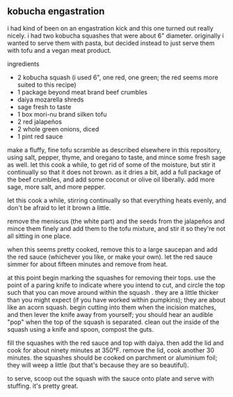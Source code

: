 kobucha engastration
---
i had kind of been on an engastration kick and this one turned out really nicely. i had two kobucha squashes that were about 6" diameter. originally i wanted to serve them with pasta, but decided instead to just serve them with tofu and a vegan meat product.

ingredients
- 2 kobucha squash (i used 6", one red, one green; the red seems more suited to this recipe)
- 1 package beyond meat brand beef crumbles
- daiya mozarella shreds
- sage fresh to taste
- 1 box mori-nu brand silken tofu
- 2 red jalapeños
- 2 whole green onions, diced
- 1 pint red sauce

make a fluffy, fine tofu scramble as described elsewhere in this repository, using salt, pepper, thyme, and oregano to taste, and mince some fresh sage as well. let this cook a while, to get rid of some of the moisture, but stir it continually so that it does not brown. as it dries a bit, add a full package of the beef crumbles, and add some coconut or olive oil liberally. add more sage, more salt, and more pepper.

let this cook a while, stirring continually so that everything heats evenly, and don't be afraid to let it brown a little.

remove the meniscus (the white part) and the seeds from the jalapeños and mince them finely and add them to the tofu mixture, and stir it so they're not all sitting in one place.

when this seems pretty cooked, remove this to a large saucepan and add the red sauce (whichever you like, or make your own). let the red sauce simmer for about fifteen minutes and remove from heat.

at this point begin marking the squashes for removing their tops. use the point of a paring knife to indicate where you intend to cut, and circle the top such that you can move around within the squash . they are a little thicker than you might expect (if you have worked within pumpkins); they are about like an acorn squash. begin cutting into them when the incision matches, and then lever the knife away from yourself; you should hear an audible "pop" when the top of the squash is separated. clean out the inside of the squash using a knife and spoon, compost the guts.

fill the squashes with the red sauce and top with daiya. then add the lid and cook for about ninety minutes at 350°F. remove the lid, cook another 30 minutes. the squashes should be cooked on parchment or aluminium foil; they will weep a little (but that's because they are so beautiful).

to serve, scoop out the squash with the sauce onto plate and serve with stuffing. it's pretty great.
